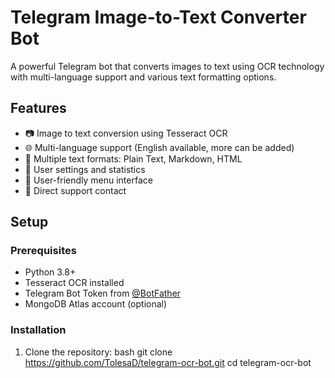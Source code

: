 # Telegram Image-to-Text Converter Bot

A powerful Telegram bot that converts images to text using OCR technology with multi-language support and various text formatting options.

## Features

- 📷 Image to text conversion using Tesseract OCR
- 🌐 Multi-language support (English available, more can be added)
- 📝 Multiple text formats: Plain Text, Markdown, HTML
- 💾 User settings and statistics
- 🎯 User-friendly menu interface
- 📧 Direct support contact

## Setup

### Prerequisites

- Python 3.8+
- Tesseract OCR installed
- Telegram Bot Token from [@BotFather](https://t.me/BotFather)
- MongoDB Atlas account (optional)

### Installation

1. Clone the repository:
bash
git clone https://github.com/TolesaD/telegram-ocr-bot.git
cd telegram-ocr-bot